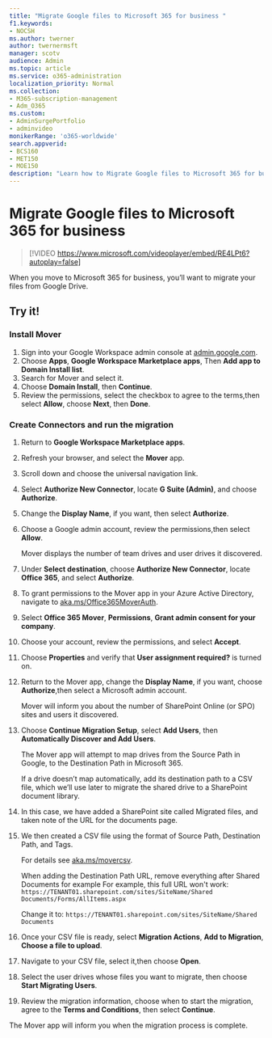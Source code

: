 ```yaml
---
title: "Migrate Google files to Microsoft 365 for business "
f1.keywords:
- NOCSH
ms.author: twerner
author: twernermsft
manager: scotv
audience: Admin
ms.topic: article
ms.service: o365-administration
localization_priority: Normal
ms.collection: 
- M365-subscription-management 
- Adm_O365
ms.custom: 
- AdminSurgePortfolio
- adminvideo
monikerRange: 'o365-worldwide'
search.appverid:
- BCS160
- MET150
- MOE150
description: "Learn how to Migrate Google files to Microsoft 365 for business by using Mover."
---
```


# Migrate Google files to Microsoft 365 for business 

> [!VIDEO https://www.microsoft.com/videoplayer/embed/RE4LPt6?autoplay=false]

When you move to Microsoft 365 for business, you’ll want to migrate your files from Google Drive. 

## Try it!

### Install Mover

1. Sign into your Google Workspace admin console at [admin.google.com](https://admin.google.com).
1. Choose **Apps**, **Google Workspace Marketplace apps**, Then **Add app to Domain Install list**.
1. Search for Mover and select it.
1. Choose **Domain Install**, then **Continue**.
1. Review the permissions, select the checkbox to agree to the terms,then select **Allow**, choose **Next**, then **Done**.

### Create Connectors and run the migration

1. Return to **Google Workspace Marketplace apps**.
1. Refresh your browser, and select the **Mover** app.
1. Scroll down and choose the universal navigation link.
1. Select **Authorize New Connector**, locate **G Suite (Admin)**, and choose **Authorize**.
1. Change the **Display Name**, if you want, then select **Authorize**.
1. Choose a Google admin account, review the permissions,then select **Allow**.

    Mover displays the number of team drives and user drives it discovered. 

1. Under **Select destination**, choose **Authorize New Connector**, locate **Office 365**, and select **Authorize**.
1. To grant permissions to the Mover app in your Azure Active Directory, navigate to [aka.ms/Office365MoverAuth](https://aka.ms/Office365MoverAuth).
1. Select **Office 365 Mover**, **Permissions**, **Grant admin consent for your company**.
1. Choose your account, review the permissions, and select **Accept**.
1. Choose **Properties** and verify that **User assignment required?** is turned on.
1. Return to the Mover app, change the **Display Name**, if you want, choose **Authorize**,then select a Microsoft admin account.

    Mover will inform you about the number of SharePoint Online (or SPO) sites and users it discovered.
1. Choose **Continue Migration Setup**, select **Add Users**, then **Automatically Discover and Add Users**.

    The Mover app will attempt to map drives from the Source Path in Google, to the Destination Path in Microsoft 365. 

    If a drive doesn’t map automatically, add its destination path to a CSV file, which we’ll use later to migrate the shared drive to a SharePoint document library. 

1. In this case, we have added a SharePoint site called Migrated files, and taken note of the URL for the documents page. 
1. We then created a CSV file using the format of Source Path, Destination Path, and Tags. 

    For details see [aka.ms/movercsv](https://docs.microsoft.com/en-us/sharepointmigration/mover-create-migration-csv).

    When adding the Destination Path URL, remove everything after Shared Documents for example For example, this full URL won't work:
`https://TENANT01.sharepoint.com/sites/SiteName/Shared Documents/Forms/AllItems.aspx`

    Change it to:
`https://TENANT01.sharepoint.com/sites/SiteName/Shared Documents`

1. Once your CSV file is ready, select **Migration Actions**, **Add to Migration**, **Choose a file to upload**.
1. Navigate to your CSV file, select it,then choose **Open**.
1. Select the user drives whose files you want to migrate, then choose **Start Migrating Users**.
1. Review the migration information, choose when to start the migration, agree to the **Terms and Conditions**, then select **Continue**.

The Mover app will inform you when the migration process is complete.